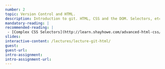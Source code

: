 ```yaml
---
number: 2
topic: Version Control and HTML.
description: Introduction to git. HTML, CSS and the DOM. Selectors, etc.
mandatory-reading: |
recommended-reading: |
 - [Complex CSS Selectors](http://learn.shayhowe.com/advanced-html-css/complex-selectors/)
slides:
interactive-content: /lectures/lecture-git-html/
guest:
guest-url:
intro-assignment:
intro-assignment-url:
---
```

